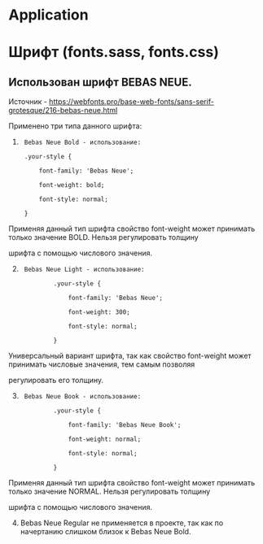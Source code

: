 # Application


#  Шрифт (fonts.sass, fonts.css)


## Использован шрифт BEBAS NEUE.

Источник - https://webfonts.pro/base-web-fonts/sans-serif-grotesque/216-bebas-neue.html

Применено три типа данного шрифта:

1.      Bebas Neue Bold - использование:

        .your-style {

            font-family: 'Bebas Neue';

            font-weight: bold;

            font-style: normal;

        }

Применяя данный тип шрифта свойство font-weight может принимать только значение BOLD. Нельзя регулировать толщину 

шрифта с помощью числового значения.


2.      Bebas Neue Light - использование:

                .your-style {

                    font-family: 'Bebas Neue';

                    font-weight: 300;

                    font-style: normal;

                }

Универсальный вариант шрифта, так как свойство font-weight может принимать числовые значения, тем самым позволяя

регулировать его толщину.


3.      Bebas Neue Book - использование:

                .your-style {

                    font-family: 'Bebas Neue Book';

                    font-weight: normal;

                    font-style: normal;

                }

Применяя данный тип шрифта свойство font-weight может принимать только значение NORMAL. Нельзя регулировать толщину 

шрифта с помощью числового значения.


4. Bebas Neue Regular не применяется в проекте, так как по начертанию слишком близок к  Bebas Neue Bold.
